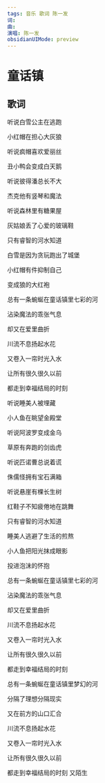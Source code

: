 ```yaml
---
tags: 音乐 歌词 陈一发
词: 
曲: 
演唱: 陈一发
obsidianUIMode: preview
---
```


# 童话镇

## 歌词

听说白雪公主在逃跑

小红帽在担心大灰狼

听说疯帽喜欢爱丽丝

丑小鸭会变成白天鹅

听说彼得潘总长不大

杰克他有竖琴和魔法

听说森林里有糖果屋

灰姑娘丢了心爱的玻璃鞋

只有睿智的河水知道

白雪是因为贪玩跑出了城堡

小红帽有件抑制自己

变成狼的大红袍

总有一条蜿蜒在童话镇里七彩的河

沾染魔法的乖张气息

却又在爱里曲折

川流不息扬起水花

又卷入一帘时光入水

让所有很久很久以前

都走到幸福结局的时刻

听说睡美人被埋藏

小人鱼在眺望金殿堂

听说阿波罗变成金乌

草原有奔跑的剑齿虎

听说匹诺曹总说着谎

侏儒怪拥有宝石满箱

听说悬崖有棵长生树

红鞋子不知疲倦地在跳舞

只有睿智的河水知道

睡美人逃避了生活的煎熬

小人鱼把阳光抹成眼影

投进泡沫的怀抱

总有一条蜿蜒在童话镇里七彩的河

沾染魔法的乖张气息

却又在爱里曲折

川流不息扬起水花

又卷入一帘时光入水

让所有很久很久以前

都走到幸福结局的时刻

总有一条蜿蜒在童话镇里梦幻的河

分隔了理想分隔现实

又在前方的山口汇合

川流不息扬起水花

又卷入一帘时光入水

让所有很久很久以前

都走到幸福结局的时刻 又陌生